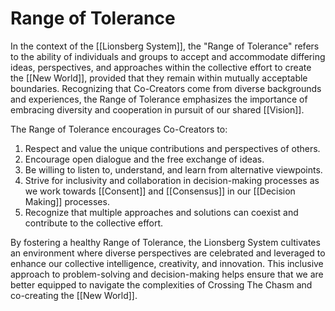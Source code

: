 # Range of Tolerance

In the context of the [[Lionsberg System]], the "Range of Tolerance" refers to the ability of individuals and groups to accept and accommodate differing ideas, perspectives, and approaches within the collective effort to create the [[New World]], provided that they remain within mutually acceptable boundaries. Recognizing that Co-Creators come from diverse backgrounds and experiences, the Range of Tolerance emphasizes the importance of embracing diversity and cooperation in pursuit of our shared [[Vision]].

The Range of Tolerance encourages Co-Creators to:

1.  Respect and value the unique contributions and perspectives of others.
2.  Encourage open dialogue and the free exchange of ideas.
3.  Be willing to listen to, understand, and learn from alternative viewpoints.
4.  Strive for inclusivity and collaboration in decision-making processes as we work towards [[Consent]] and [[Consensus]] in our [[Decision Making]] processes.
5.  Recognize that multiple approaches and solutions can coexist and contribute to the collective effort.

By fostering a healthy Range of Tolerance, the Lionsberg System cultivates an environment where diverse perspectives are celebrated and leveraged to enhance our collective intelligence, creativity, and innovation. This inclusive approach to problem-solving and decision-making helps ensure that we are better equipped to navigate the complexities of Crossing The Chasm and co-creating the [[New World]]. 